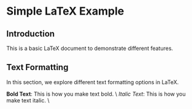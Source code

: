  Simple LaTeX Example
===========
        
Introduction
-----------
  This is a basic LaTeX document to demonstrate different features.  
Text Formatting
-----------
  In this section, we explore different text formatting options in LaTeX. **Bold Text**: This is how you make text bold. \\_Italic Text_: This is how you make text italic. \\